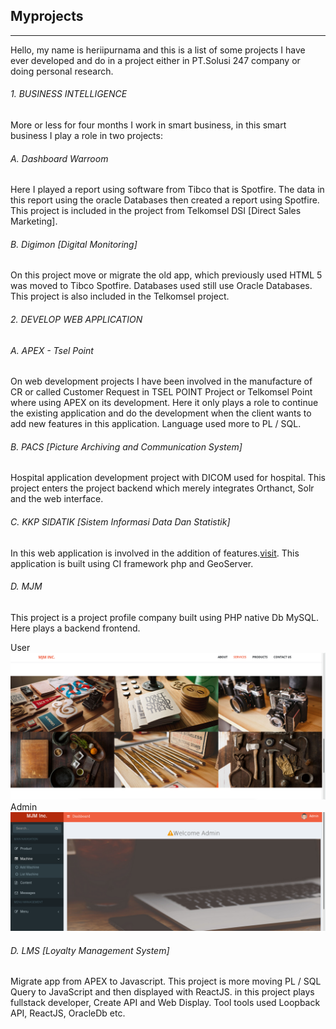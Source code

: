 ## Myprojects
---
Hello, my name is heriipurnama and this is a list of some projects I have ever developed and do in a project either in PT.Solusi 247 company or doing personal research.

###### 1. BUSINESS INTELLIGENCE
More or less for four months I work in smart business, in this smart business I play a role in two projects:

###### A. Dashboard Warroom
Here I played a report using software from Tibco that is Spotfire. The data in this report using the oracle Databases then created a report using Spotfire. This project is included in the project from Telkomsel DSI [Direct Sales Marketing].

###### B. Digimon [Digital Monitoring]
On this project move or migrate the old app, which previously used HTML 5 was moved to Tibco Spotfire. Databases used still use Oracle Databases. This project is also included in the Telkomsel project.

###### 2. DEVELOP WEB APPLICATION
###### A. APEX - Tsel Point
On web development projects I have been involved in the manufacture of CR or called Customer Request in TSEL POINT Project or Telkomsel Point where using APEX on its development. Here it only plays a role to continue the existing application and do the development when the client wants to add new features in this application. Language used more to PL / SQL.
###### B. PACS [Picture Archiving and Communication System]
Hospital application development project with DICOM used for hospital. This project enters the project backend which merely integrates Orthanct, Solr and the web interface.

###### C. KKP SIDATIK [Sistem Informasi Data Dan Statistik]
In this web application is involved in the addition of features.[visit](http://sidatik.kkp.go.id/).
This application is built using CI framework php and GeoServer.
###### D. MJM
This project is a project profile company built using PHP native Db MySQL. Here plays a backend frontend.

User
![mjm](images/mjm.png)
Admin
![mjm](images/mjmAdmin.png)
###### D. LMS [Loyalty Management System]
Migrate app from APEX to Javascript. This project is more moving PL / SQL Query to JavaScript and then displayed with ReactJS.
in this project plays fullstack developer, Create API and Web Display.
Tool tools used Loopback API, ReactJS, OracleDb etc.
